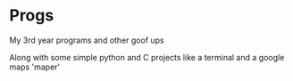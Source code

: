 # Progs
My 3rd year programs and other goof ups

Along with some simple python and C projects like a terminal and a google maps 'maper'
